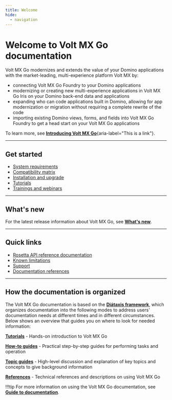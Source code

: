 ```yaml
---
title: Welcome
hide:
  - navigation
---
```


# Welcome to Volt MX Go documentation

Volt MX Go modernizes and extends the value of your Domino applications with the market-leading, multi-experience platform Volt MX by:

- connecting Volt MX Go Foundry to your Domino applications
- modernizing or creating new multi-experience applications in Volt MX Go Iris on your Domino back-end data and applications
- expanding who can code applications built in Domino, allowing for app modernization or migration without requiring a complete rewrite of the code
- importing existing Domino views, forms, and fields into Volt MX Go Foundry to	get a head start on your Volt MX Go applications 

To learn more, see [**Introducing Volt MX Go**](topicguides/introvoltmxgo.md "Links to the topic introducing Volt MX Go"){aria-label="This is a link"}.

---
## Get started

- [System requirements](tutorials/sysreq.md)
- [Compatibility matrix](references/compatibilitymatrix.md)
- [Installation and upgrade](tutorials/installation.md)
- [Tutorials](tutorials/index.md)
- [Trainings and webinars](tutorials/webinar.md)

---
## What's new

For the latest release information about Volt MX Go, see [**What's new**](references/whatsnew/whatisnew.md).

---

## Quick links

- [Rosetta API reference documentation](javadoc/index.html)
- [Known limitations](references/knownlimitation.md)
- [Support](references/index.md#support)
- [Documentation references](references/index.md#documentation-references)

---
## How the documentation is organized

The Volt MX Go documentation is based on the [**Diátaxis framework**](https://diataxis.fr/), which organizes documentation into the following modes to address users' documentation needs at different times and in different circumstances. Below shows an overview that guides you on where to look for needed information:

**[Tutorials](tutorials/index.md)** - Hands-on introduction to Volt MX Go

**[How-to guides](howto/index.md)** - Practical step-by-step guides for performing tasks and operation

**[Topic guides](topicguides/index.md)** - High-level discussion and explanation of key topics and concepts to give background information

**[References](references/index.md)** - Technical references and descriptions on using Volt MX Go

!!!tip
    For more information on using the Volt MX Go documentation, see [**Guide to documentation**](references/docguide.md). 

